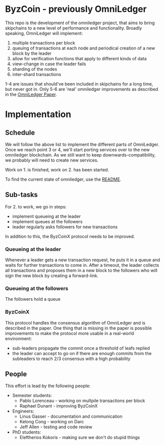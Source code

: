 # ByzCoin - previously OmniLedger

This repo is the development of the omniledger project, that aims to bring
skipchains to a new level of performance and functionality. Broadly speaking,
OmniLedger will implement:

1. multiple transactions per block
2. queuing of transactions at each node and periodical creation of a new
block by the leader
3. allow for verification functions that apply to different kinds of data
4. view-change in case the leader fails
5. sharding of the nodes
6. inter-shard transactions

1-4 are issues that should've been included in skipchains for a long time, but
never got in. Only 5-6 are 'real' omniledger improvements as described in the
[OmniLedger Paper](https://eprint.iacr.org/2017/406.pdf).

# Implementation

## Schedule

We will follow the above list to implement the different parts of OmniLedger.
Once we reach point 3 or 4, we'll start porting services over to the new
omniledger blockchain. As we still want to keep downwards-compatibility, we
probably will need to create new services.

Work on 1. is finished, work on 2. has been started.

To find the current state of omniledger, use the [README](omniledger/README.md).

## Sub-tasks

For 2. to work, we go in steps:
- implement queueing at the leader
- implement queues at the followers
- leader regularly asks followers for new transactions

In addition to this, the ByzCoinX protocol needs to be improved.

### Queueing at the leader

Whenever a leader gets a new transaction request, he puts it in a queue and
waits for further transactions to come in. After a timeout, the leader collects
all transactions and proposes them in a new block to the followers who will sign
the new block by creating a forward-link.

### Queueing at the followers

The followers hold a queue

### ByzCoinX

This protocol handles the consensus algorithm of OmniLedger and is described
in the paper. One thing that is missing in the paper is possible improvements
to make the protocol more usable in a real-world environment:
- sub-leaders propagate the commit once a threshold of leafs replied
- the leader can accept to go on if there are enough commits from the subleaders
to reach 2/3 consensus with a high probability

## People

This effort is lead by the following people:
- Semester students:
  - Pablo Lorenceau - working on multpile transactions per block
  - Raphael Dunant - improving ByzCoinX
- Engineers:
  - Linus Gasser - documentation and communication
  - Kelong Cong - working on Darc
  - Jeff Allen - testing and code review
- PhD students:
  - Eleftherios Kokoris - making sure we don't do stupid things
